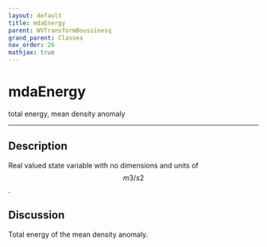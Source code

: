 ```yaml
---
layout: default
title: mdaEnergy
parent: WVTransformBoussinesq
grand_parent: Classes
nav_order: 26
mathjax: true
---
```


#  mdaEnergy

total energy, mean density anomaly


---

## Description
Real valued state variable with no dimensions and units of $$m3/s2$$.

## Discussion

Total energy of the mean density anomaly.


